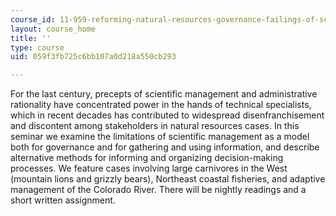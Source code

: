 ```yaml
---
course_id: 11-959-reforming-natural-resources-governance-failings-of-scientific-rationalism-and-alternatives-for-building-common-ground-january-iap-2007
layout: course_home
title: ''
type: course
uid: 059f3fb725c6bb107a0d218a550cb293

---
```

For the last century, precepts of scientific management and administrative rationality have concentrated power in the hands of technical specialists, which in recent decades has contributed to widespread disenfranchisement and discontent among stakeholders in natural resources cases. In this seminar we examine the limitations of scientific management as a model both for governance and for gathering and using information, and describe alternative methods for informing and organizing decision-making processes. We feature cases involving large carnivores in the West (mountain lions and grizzly bears), Northeast coastal fisheries, and adaptive management of the Colorado River. There will be nightly readings and a short written assignment.
